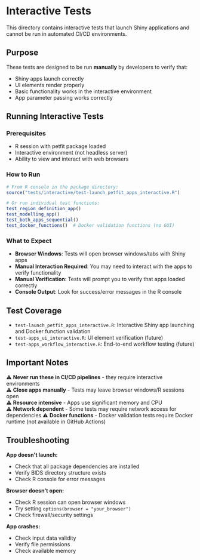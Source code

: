 # Interactive Tests

This directory contains interactive tests that launch Shiny applications and cannot be run in automated CI/CD environments.

## Purpose

These tests are designed to be run **manually** by developers to verify that:
- Shiny apps launch correctly
- UI elements render properly
- Basic functionality works in the interactive environment
- App parameter passing works correctly

## Running Interactive Tests

### Prerequisites
- R session with petfit package loaded
- Interactive environment (not headless server)
- Ability to view and interact with web browsers

### How to Run

```r
# From R console in the package directory:
source("tests/interactive/test-launch_petfit_apps_interactive.R")

# Or run individual test functions:
test_region_definition_app()
test_modelling_app()
test_both_apps_sequential()
test_docker_functions()  # Docker validation functions (no GUI)
```

### What to Expect

- **Browser Windows**: Tests will open browser windows/tabs with Shiny apps
- **Manual Interaction Required**: You may need to interact with the apps to verify functionality
- **Manual Verification**: Tests will prompt you to verify that apps loaded correctly
- **Console Output**: Look for success/error messages in the R console

## Test Coverage

- `test-launch_petfit_apps_interactive.R`: Interactive Shiny app launching and Docker function validation
- `test-apps_ui_interactive.R`: UI element verification (future)
- `test-apps_workflow_interactive.R`: End-to-end workflow testing (future)

## Important Notes

⚠️ **Never run these in CI/CD pipelines** - they require interactive environments  
⚠️ **Close apps manually** - Tests may leave browser windows/R sessions open  
⚠️ **Resource intensive** - Apps use significant memory and CPU  
⚠️ **Network dependent** - Some tests may require network access for dependencies
⚠️ **Docker functions** - Docker validation tests require Docker runtime (not available in GitHub Actions)

## Troubleshooting

**App doesn't launch:**
- Check that all package dependencies are installed
- Verify BIDS directory structure exists
- Check R console for error messages

**Browser doesn't open:**
- Check R session can open browser windows
- Try setting `options(browser = "your_browser")`
- Check firewall/security settings

**App crashes:**
- Check input data validity
- Verify file permissions
- Check available memory
